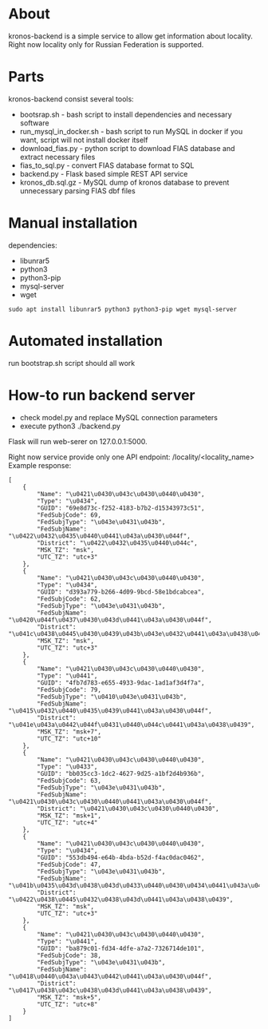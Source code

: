 # About

kronos-backend is a simple service to allow get information about locality.
Right now locality only for Russian Federation is supported.

# Parts

kronos-backend consist several tools:
* bootsrap.sh - bash script to install dependencies and necessary software
* run_mysql_in_docker.sh - bash script to run MySQL in docker if you want, script will not install docker itself
* download_fias.py - python script to download FIAS database and extract necessary files
* fias_to_sql.py - convert FIAS database format to SQL
* backend.py - Flask based simple REST API service
* kronos_db.sql.gz - MySQL dump of kronos database to prevent unnecessary parsing FIAS dbf files

# Manual installation

dependencies:
* libunrar5
* python3
* python3-pip
* mysql-server
* wget

```
sudo apt install libunrar5 python3 python3-pip wget mysql-server
```

# Automated installation

run bootstrap.sh script should all work

# How-to run backend server

* check model.py and replace MySQL connection parameters
* execute python3 ./backend.py

Flask will run web-serer on 127.0.0.1:5000.

Right now service provide only one API endpoint: /locality/<locality_name>
Example response:
```
[
    {
        "Name": "\u0421\u0430\u043c\u0430\u0440\u0430",
        "Type": "\u0434",
        "GUID": "69e8d73c-f252-4183-b7b2-d15343973c51",
        "FedSubjCode": 69,
        "FedSubjType": "\u043e\u0431\u043b",
        "FedSubjName": "\u0422\u0432\u0435\u0440\u0441\u043a\u0430\u044f",
        "District": "\u0422\u0432\u0435\u0440\u044c",
        "MSK_TZ": "msk",
        "UTC_TZ": "utc+3"
    },
    {
        "Name": "\u0421\u0430\u043c\u0430\u0440\u0430",
        "Type": "\u0434",
        "GUID": "d393a779-b266-4d09-9bcd-58e1bdcabcea",
        "FedSubjCode": 62,
        "FedSubjType": "\u043e\u0431\u043b",
        "FedSubjName": "\u0420\u044f\u0437\u0430\u043d\u0441\u043a\u0430\u044f",
        "District": "\u041c\u0438\u0445\u0430\u0439\u043b\u043e\u0432\u0441\u043a\u0438\u0439",
        "MSK_TZ": "msk",
        "UTC_TZ": "utc+3"
    },
    {
        "Name": "\u0421\u0430\u043c\u0430\u0440\u0430",
        "Type": "\u0441",
        "GUID": "4fb7d783-e655-4933-9dac-1ad1af3d4f7a",
        "FedSubjCode": 79,
        "FedSubjType": "\u0410\u043e\u0431\u043b",
        "FedSubjName": "\u0415\u0432\u0440\u0435\u0439\u0441\u043a\u0430\u044f",
        "District": "\u041e\u043a\u0442\u044f\u0431\u0440\u044c\u0441\u043a\u0438\u0439",
        "MSK_TZ": "msk+7",
        "UTC_TZ": "utc+10"
    },
    {
        "Name": "\u0421\u0430\u043c\u0430\u0440\u0430",
        "Type": "\u0433",
        "GUID": "bb035cc3-1dc2-4627-9d25-a1bf2d4b936b",
        "FedSubjCode": 63,
        "FedSubjType": "\u043e\u0431\u043b",
        "FedSubjName": "\u0421\u0430\u043c\u0430\u0440\u0441\u043a\u0430\u044f",
        "District": "\u0421\u0430\u043c\u0430\u0440\u0430",
        "MSK_TZ": "msk+1",
        "UTC_TZ": "utc+4"
    },
    {
        "Name": "\u0421\u0430\u043c\u0430\u0440\u0430",
        "Type": "\u0434",
        "GUID": "553db494-e64b-4bda-b52d-f4ac0dac0462",
        "FedSubjCode": 47,
        "FedSubjType": "\u043e\u0431\u043b",
        "FedSubjName": "\u041b\u0435\u043d\u0438\u043d\u0433\u0440\u0430\u0434\u0441\u043a\u0430\u044f",
        "District": "\u0422\u0438\u0445\u0432\u0438\u043d\u0441\u043a\u0438\u0439",
        "MSK_TZ": "msk",
        "UTC_TZ": "utc+3"
    },
    {
        "Name": "\u0421\u0430\u043c\u0430\u0440\u0430",
        "Type": "\u0441",
        "GUID": "ba879c01-fd34-4dfe-a7a2-7326714de101",
        "FedSubjCode": 38,
        "FedSubjType": "\u043e\u0431\u043b",
        "FedSubjName": "\u0418\u0440\u043a\u0443\u0442\u0441\u043a\u0430\u044f",
        "District": "\u0417\u0438\u043c\u0438\u043d\u0441\u043a\u0438\u0439",
        "MSK_TZ": "msk+5",
        "UTC_TZ": "utc+8"
    }
]
```